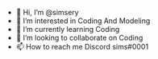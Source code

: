 - 👋 Hi, I’m @simsery
- 👀 I’m interested in Coding And Modeling
- 🌱 I’m currently learning Coding
- 💞️ I’m looking to collaborate on Coding
- 📫 How to reach me Discord sims#0001

<!---
simsery/simsery is a ✨ special ✨ repository because its `README.md` (this file) appears on your GitHub profile.
You can click the Preview link to take a look at your changes.
--->
